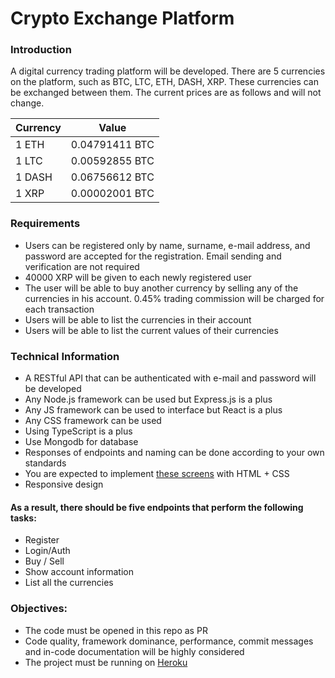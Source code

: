 # Crypto Exchange Platform

### Introduction
A digital currency trading platform will be developed. There are 5 currencies on the platform, such as BTC, LTC, ETH, DASH, XRP. These currencies can be exchanged between them. The current prices are as follows and will not change.

| Currency      | Value          |
| ------------- |:--------------:|
| 1 ETH         | 0.04791411 BTC |
| 1 LTC         | 0.00592855 BTC |
| 1 DASH        | 0.06756612 BTC |
| 1 XRP         | 0.00002001 BTC |    

### Requirements
- Users can be registered only by name, surname, e-mail address, and password are accepted for the registration. Email sending and verification are not required
- 40000 XRP will be given to each newly registered user
- The user will be able to buy another currency by selling any of the currencies in his account. 0.45% trading commission will be charged for each transaction
- Users will be able to list the currencies in their account
- Users will be able to list the current values of their currencies

### Technical Information
- A RESTful API that can be authenticated with e-mail and password will be developed
- Any Node.js framework can be used but Express.js is a plus 
- Any JS framework can be used to interface but React is a plus 
- Any CSS framework can be used
- Using TypeScript is a plus
- Use Mongodb for database
- Responses of endpoints and naming can be done according to your own standards
- You are expected to implement [these screens](https://www.figma.com/proto/epErwulmoZxIfsUyGpYAO3/Full-stack_Challenge?node-id=1%3A254&scaling=min-zoom&page-id=0%3A1&starting-point-node-id=1%3A254) with HTML + CSS
- Responsive design

#### As a result, there should be five endpoints that perform the following tasks:
- Register
- Login/Auth
- Buy / Sell
- Show account information
- List all the currencies

### Objectives:
- The code must be opened in this repo as PR
- Code quality, framework dominance, performance, commit messages and in-code documentation will be highly considered
- The project must be running on [Heroku](https://devcenter.heroku.com/articles/getting-started-with-nodejs)

